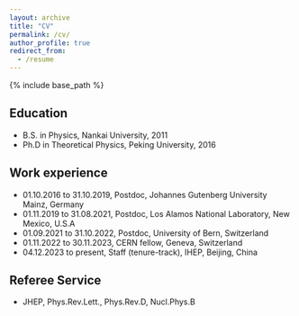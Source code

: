 ```yaml
---
layout: archive
title: "CV"
permalink: /cv/
author_profile: true
redirect_from:
  - /resume
---
```


{% include base_path %}

Education
------
* B.S. in Physics, Nankai University, 2011
* Ph.D in Theoretical Physics, Peking University, 2016

Work experience
------
* 01.10.2016 to 31.10.2019, Postdoc, Johannes Gutenberg University Mainz, Germany
* 01.11.2019 to 31.08.2021, Postdoc, Los Alamos National Laboratory, New Mexico, U.S.A
* 01.09.2021 to 31.10.2022, Postdoc, University of Bern, Switzerland
* 01.11.2022 to 30.11.2023, CERN fellow, Geneva, Switzerland
* 04.12.2023 to present, Staff (tenure-track), IHEP, Beijing, China
    
Referee Service
------
* JHEP, Phys.Rev.Lett., Phys.Rev.D, Nucl.Phys.B
